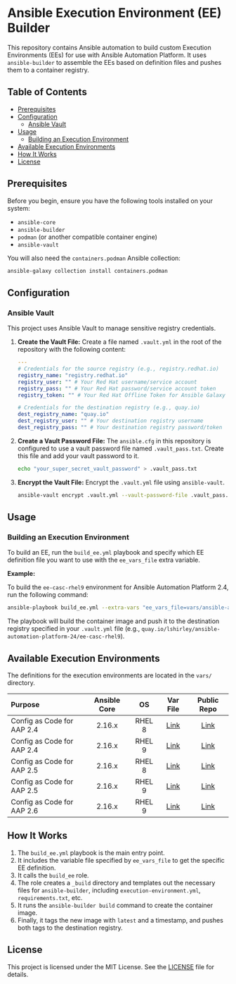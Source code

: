 # Ansible Execution Environment (EE) Builder

This repository contains Ansible automation to build custom Execution Environments (EEs) for use with Ansible Automation Platform. It uses `ansible-builder` to assemble the EEs based on definition files and pushes them to a container registry.

## Table of Contents

- [Prerequisites](#prerequisites)
- [Configuration](#configuration)
  - [Ansible Vault](#ansible-vault)
- [Usage](#usage)
  - [Building an Execution Environment](#building-an-execution-environment)
- [Available Execution Environments](#available-execution-environments)
- [How It Works](#how-it-works)
- [License](#license)

## Prerequisites

Before you begin, ensure you have the following tools installed on your system:

-   `ansible-core`
-   `ansible-builder`
-   `podman` (or another compatible container engine)
-   `ansible-vault`

You will also need the `containers.podman` Ansible collection:
```bash
ansible-galaxy collection install containers.podman
```

## Configuration

### Ansible Vault

This project uses Ansible Vault to manage sensitive registry credentials.

1.  **Create the Vault File:**
    Create a file named `.vault.yml` in the root of the repository with the following content:

    ```yml
    ---
    # Credentials for the source registry (e.g., registry.redhat.io)
    registry_name: "registry.redhat.io"
    registry_user: "" # Your Red Hat username/service account
    registry_pass: "" # Your Red Hat password/service account token
    registry_token: "" # Your Red Hat Offline Token for Ansible Galaxy

    # Credentials for the destination registry (e.g., quay.io)
    dest_registry_name: "quay.io"
    dest_registry_user: "" # Your destination registry username
    dest_registry_pass: "" # Your destination registry password/token
    ```

2.  **Create a Vault Password File:**
    The `ansible.cfg` in this repository is configured to use a vault password file named `.vault_pass.txt`. Create this file and add your vault password to it.

    ```bash
    echo "your_super_secret_vault_password" > .vault_pass.txt
    ```

3.  **Encrypt the Vault File:**
    Encrypt the `.vault.yml` file using `ansible-vault`.

    ```bash
    ansible-vault encrypt .vault.yml --vault-password-file .vault_pass.txt
    ```

## Usage

### Building an Execution Environment

To build an EE, run the `build_ee.yml` playbook and specify which EE definition file you want to use with the `ee_vars_file` extra variable.

**Example:**

To build the `ee-casc-rhel9` environment for Ansible Automation Platform 2.4, run the following command:

```bash
ansible-playbook build_ee.yml --extra-vars "ee_vars_file=vars/ansible-automation-platform-24/ee-casc-rhel9.yml"
```

The playbook will build the container image and push it to the destination registry specified in your `.vault.yml` file (e.g., `quay.io/lshirley/ansible-automation-platform-24/ee-casc-rhel9`).

## Available Execution Environments

The definitions for the execution environments are located in the `vars/` directory.

| Purpose | Ansible Core | OS | Var File | Public Repo |
| :------ | :----------: |:-: | :------: | :---------: |
| Config as Code for AAP 2.4 | 2.16.x | RHEL 8 | [Link](vars/ansible-automation-platform-24/ee-casc-rhel8.yml) | [Link](https://quay.io/repository/lshirley/ansible-automation-platform-24/ee-casc-rhel8) |
| Config as Code for AAP 2.4 | 2.16.x | RHEL 9 | [Link](vars/ansible-automation-platform-24/ee-casc-rhel9.yml) | [Link](https://quay.io/repository/lshirley/ansible-automation-platform-24/ee-casc-rhel9) |
| Config as Code for AAP 2.5 | 2.16.x | RHEL 8 | [Link](vars/ansible-automation-platform-25/ee-casc-rhel8.yml) | [Link](https://quay.io/repository/lshirley/ansible-automation-platform-25/ee-casc-rhel8) |
| Config as Code for AAP 2.5 | 2.16.x | RHEL 9 | [Link](vars/ansible-automation-platform-25/ee-casc-rhel9.yml) | [Link](https://quay.io/repository/lshirley/ansible-automation-platform-25/ee-casc-rhel9) |
| Config as Code for AAP 2.6 | 2.16.x | RHEL 9 | [Link](vars/ansible-automation-platform-26/ee-casc-rhel9.yml) | [Link](https://quay.io/repository/lshirley/ansible-automation-platform-26/ee-casc-rhel9) |

## How It Works

1.  The `build_ee.yml` playbook is the main entry point.
2.  It includes the variable file specified by `ee_vars_file` to get the specific EE definition.
3.  It calls the `build_ee` role.
4.  The role creates a `_build` directory and templates out the necessary files for `ansible-builder`, including `execution-environment.yml`, `requirements.txt`, etc.
5.  It runs the `ansible-builder build` command to create the container image.
6.  Finally, it tags the new image with `latest` and a timestamp, and pushes both tags to the destination registry.

## License

This project is licensed under the MIT License. See the [LICENSE](LICENSE) file for details.